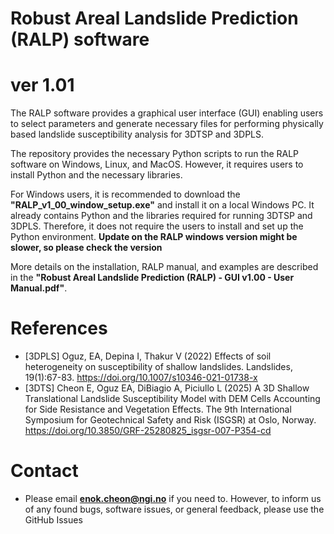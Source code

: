 # Robust Areal Landslide Prediction (RALP) software 
# ver 1.01

The RALP software provides a graphical user interface (GUI) enabling users to select parameters and generate necessary files 
for performing physically based landslide susceptibility analysis for 3DTSP and 3DPLS.

The repository provides the necessary Python scripts to run the RALP software on Windows, Linux, and MacOS. 
However, it requires users to install Python and the necessary libraries.

For Windows users, it is recommended to download the **"RALP_v1_00_window_setup.exe"** and install it on a local Windows PC. 
It already contains Python and the libraries required for running 3DTSP and 3DPLS. 
Therefore, it does not require the users to install and set up the Python environment.
**Update on the RALP windows version might be slower, so please check the version**

More details on the installation, RALP manual, and examples are described in the **"Robust Areal Landslide Prediction (RALP) - GUI v1.00 - User Manual.pdf"**.

# References
- [3DPLS]	Oguz, EA, Depina I, Thakur V (2022) Effects of soil heterogeneity on susceptibility of shallow landslides. Landslides, 19(1):67-83. https://doi.org/10.1007/s10346-021-01738-x
- [3DTS] Cheon E, Oguz EA, DiBiagio A, Piciullo L (2025) A 3D Shallow Translational Landslide Susceptibility Model with DEM Cells Accounting for Side Resistance and Vegetation Effects. The 9th International Symposium for Geotechnical Safety and Risk (ISGSR) at Oslo, Norway. https://doi.org/10.3850/GRF-25280825_isgsr-007-P354-cd

# Contact
- Please email **enok.cheon@ngi.no** if you need to. However, to inform us of any found bugs, software issues, or general feedback, please use the GitHub Issues
